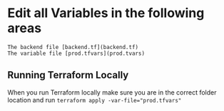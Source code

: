 # Edit all Variables in the following areas
    The backend file [backend.tf](backend.tf)
    The variable file [prod.tfvars](prod.tvars)

## Running Terraform Locally
When you run Terraform locally make sure you are in the correct folder location and run
```terraform apply -var-file="prod.tfvars"```